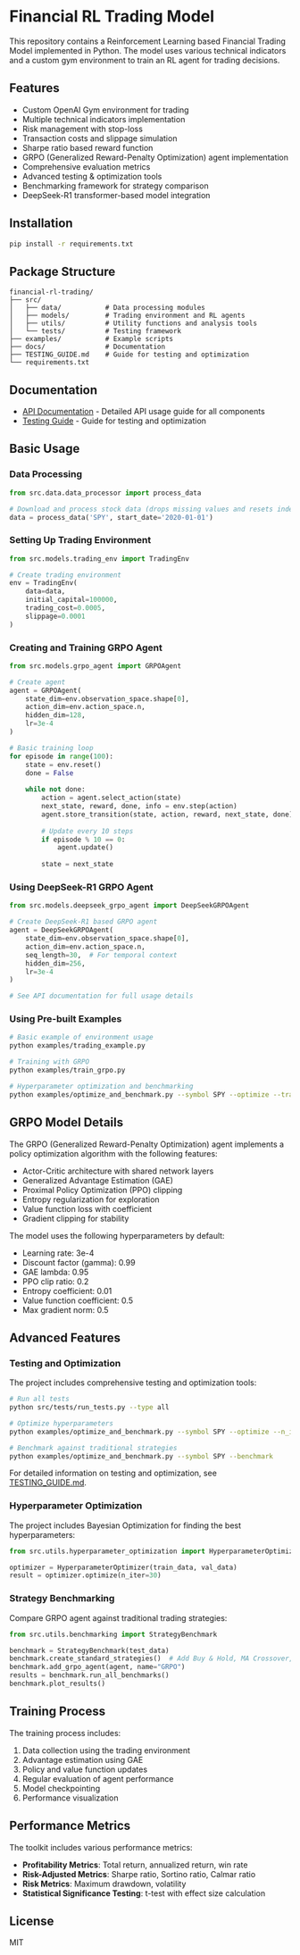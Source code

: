 # Financial RL Trading Model

This repository contains a Reinforcement Learning based Financial Trading Model implemented in Python. The model uses various technical indicators and a custom gym environment to train an RL agent for trading decisions.

## Features

* Custom OpenAI Gym environment for trading
* Multiple technical indicators implementation
* Risk management with stop-loss
* Transaction costs and slippage simulation
* Sharpe ratio based reward function
* GRPO (Generalized Reward-Penalty Optimization) agent implementation
* Comprehensive evaluation metrics
* Advanced testing & optimization tools
* Benchmarking framework for strategy comparison
* DeepSeek-R1 transformer-based model integration

## Installation

```bash
pip install -r requirements.txt
```

## Package Structure

```
financial-rl-trading/
├── src/
│   ├── data/           # Data processing modules
│   ├── models/         # Trading environment and RL agents
│   ├── utils/          # Utility functions and analysis tools
│   └── tests/          # Testing framework
├── examples/           # Example scripts
├── docs/               # Documentation
├── TESTING_GUIDE.md    # Guide for testing and optimization
└── requirements.txt
```

## Documentation

* [API Documentation](docs/api_documentation.md) - Detailed API usage guide for all components
* [Testing Guide](TESTING_GUIDE.md) - Guide for testing and optimization

## Basic Usage

### Data Processing

```python
from src.data.data_processor import process_data

# Download and process stock data (drops missing values and resets index)
data = process_data('SPY', start_date='2020-01-01')
```

### Setting Up Trading Environment

```python
from src.models.trading_env import TradingEnv

# Create trading environment
env = TradingEnv(
    data=data,
    initial_capital=100000,
    trading_cost=0.0005,
    slippage=0.0001
)
```

### Creating and Training GRPO Agent

```python
from src.models.grpo_agent import GRPOAgent

# Create agent
agent = GRPOAgent(
    state_dim=env.observation_space.shape[0],
    action_dim=env.action_space.n,
    hidden_dim=128,
    lr=3e-4
)

# Basic training loop
for episode in range(100):
    state = env.reset()
    done = False
    
    while not done:
        action = agent.select_action(state)
        next_state, reward, done, info = env.step(action)
        agent.store_transition(state, action, reward, next_state, done)
        
        # Update every 10 steps
        if episode % 10 == 0:
            agent.update()
        
        state = next_state
```

### Using DeepSeek-R1 GRPO Agent

```python
from src.models.deepseek_grpo_agent import DeepSeekGRPOAgent

# Create DeepSeek-R1 based GRPO agent
agent = DeepSeekGRPOAgent(
    state_dim=env.observation_space.shape[0],
    action_dim=env.action_space.n,
    seq_length=30,  # For temporal context
    hidden_dim=256,
    lr=3e-4
)

# See API documentation for full usage details
```

### Using Pre-built Examples

```bash
# Basic example of environment usage
python examples/trading_example.py

# Training with GRPO
python examples/train_grpo.py

# Hyperparameter optimization and benchmarking
python examples/optimize_and_benchmark.py --symbol SPY --optimize --train --benchmark
```

## GRPO Model Details

The GRPO (Generalized Reward-Penalty Optimization) agent implements a policy optimization algorithm with the following features:

* Actor-Critic architecture with shared network layers
* Generalized Advantage Estimation (GAE)
* Proximal Policy Optimization (PPO) clipping
* Entropy regularization for exploration
* Value function loss with coefficient
* Gradient clipping for stability

The model uses the following hyperparameters by default:
* Learning rate: 3e-4
* Discount factor (gamma): 0.99
* GAE lambda: 0.95
* PPO clip ratio: 0.2
* Entropy coefficient: 0.01
* Value function coefficient: 0.5
* Max gradient norm: 0.5

## Advanced Features

### Testing and Optimization

The project includes comprehensive testing and optimization tools:

```bash
# Run all tests
python src/tests/run_tests.py --type all

# Optimize hyperparameters
python examples/optimize_and_benchmark.py --symbol SPY --optimize --n_iter 30

# Benchmark against traditional strategies
python examples/optimize_and_benchmark.py --symbol SPY --benchmark
```

For detailed information on testing and optimization, see [TESTING_GUIDE.md](TESTING_GUIDE.md).

### Hyperparameter Optimization

The project includes Bayesian Optimization for finding the best hyperparameters:

```python
from src.utils.hyperparameter_optimization import HyperparameterOptimizer

optimizer = HyperparameterOptimizer(train_data, val_data)
result = optimizer.optimize(n_iter=30)
```

### Strategy Benchmarking

Compare GRPO agent against traditional trading strategies:

```python
from src.utils.benchmarking import StrategyBenchmark

benchmark = StrategyBenchmark(test_data)
benchmark.create_standard_strategies()  # Add Buy & Hold, MA Crossover, RSI, etc.
benchmark.add_grpo_agent(agent, name="GRPO")
results = benchmark.run_all_benchmarks()
benchmark.plot_results()
```

## Training Process

The training process includes:

1. Data collection using the trading environment
2. Advantage estimation using GAE
3. Policy and value function updates
4. Regular evaluation of agent performance
5. Model checkpointing
6. Performance visualization

## Performance Metrics

The toolkit includes various performance metrics:

* **Profitability Metrics**: Total return, annualized return, win rate
* **Risk-Adjusted Metrics**: Sharpe ratio, Sortino ratio, Calmar ratio
* **Risk Metrics**: Maximum drawdown, volatility
* **Statistical Significance Testing**: t-test with effect size calculation

## License

MIT